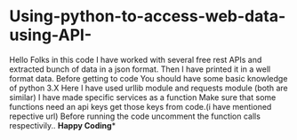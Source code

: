 # Using-python-to-access-web-data-using-API-

Hello Folks in this code I have worked with several free rest APIs and extracted bunch of data in a json format.
Then I have printed it in a well format data.
Before getting to code You should have some basic knowledge of python 3.X
Here I have used urllib module and requests module (both are similar)
I have made specific services as a function
Make sure that some functions need an api keys get those keys from code.(i have mentioned repective url)
Before running the code uncomment the function calls respectivily..
****************************************Happy Coding*****************************************

